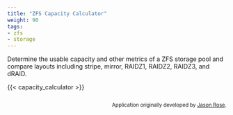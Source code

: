 ```yaml
---
title: "ZFS Capacity Calculator"
weight: 90
tags:
- zfs
- storage
---
```


Determine the usable capacity and other metrics of a ZFS storage pool and compare layouts including stripe, mirror, RAIDZ1, RAIDZ2, RAIDZ3, and dRAID.

{{< capacity_calculator >}}

<div style="text-align: right; font-size: smaller; padding-top: 1em;">
    Application originally developed by <a href="https://jro.io/capacity/">Jason Rose</a>.
</div>

